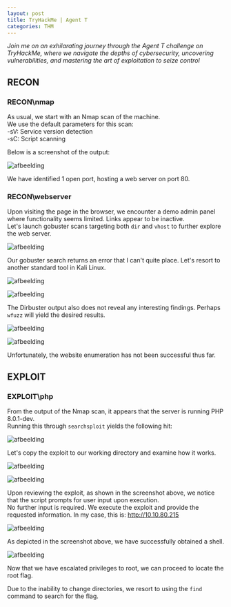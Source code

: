 ```yaml
---
layout: post
title: TryHackMe | Agent T
categories: THM
---
```



_Join me on an exhilarating journey through the Agent T challenge on TryHackMe, where we navigate the depths of cybersecurity, uncovering vulnerabilities, and mastering the art of exploitation to seize control_


## RECON

### RECON\nmap

As usual, we start with an Nmap scan of the machine.\
We use the default parameters for this scan:\
-sV: Service version detection\
-sC: Script scanning

Below is a screenshot of the output:

![afbeelding](https://github.com/PingBackHome/PingBackHome.github.io/assets/115549820/fd562409-c1d0-4c11-9777-795e3c45feba)

We have identified 1 open port, hosting a web server on port 80.

### RECON\webserver

Upon visiting the page in the browser, we encounter a demo admin panel where functionality seems limited. Links appear to be inactive.\
Let's launch gobuster scans targeting both `dir` and `vhost` to further explore the web server.

![afbeelding](https://github.com/PingBackHome/PingBackHome.github.io/assets/115549820/7ebbf4a2-9485-45cc-bf3a-40e983f2e2df)

Our gobuster search returns an error that I can't quite place. Let's resort to another standard tool in Kali Linux.

![afbeelding](https://github.com/PingBackHome/PingBackHome.github.io/assets/115549820/ed24ba62-06fa-4c32-8bca-b09ea37b6359)

![afbeelding](https://github.com/PingBackHome/PingBackHome.github.io/assets/115549820/1a5e8f22-3dd8-4198-a68a-b13168cc5e24)

The Dirbuster output also does not reveal any interesting findings. Perhaps `wfuzz` will yield the desired results.

![afbeelding](https://github.com/PingBackHome/PingBackHome.github.io/assets/115549820/daf1950d-c9f9-48f7-a8d6-dd11d271e3b0)

![afbeelding](https://github.com/PingBackHome/PingBackHome.github.io/assets/115549820/16956600-e4f2-4c24-a66c-ac7c6cfdee6a)

Unfortunately, the website enumeration has not been successful thus far.

## EXPLOIT

### EXPLOIT\php

From the output of the Nmap scan, it appears that the server is running PHP 8.0.1-dev.\
Running this through `searchsploit` yields the following hit:

![afbeelding](https://github.com/PingBackHome/PingBackHome.github.io/assets/115549820/23687ad0-0584-4049-8746-0dff2c632d4c)

Let's copy the exploit to our working directory and examine how it works.

![afbeelding](https://github.com/PingBackHome/PingBackHome.github.io/assets/115549820/05d3da2d-866e-43e5-b908-aaf4f20d4b53)

![afbeelding](https://github.com/PingBackHome/PingBackHome.github.io/assets/115549820/61f6db95-fd05-499a-8ba6-664732d0ab21)

Upon reviewing the exploit, as shown in the screenshot above, we notice that the script prompts for user input upon execution.\
No further input is required.
We execute the exploit and provide the requested information. In my case, this is: http://10.10.80.215

![afbeelding](https://github.com/PingBackHome/PingBackHome.github.io/assets/115549820/1082e592-8ea1-4a2d-99dc-9b9dbb3fcfaf)

As depicted in the screenshot above, we have successfully obtained a shell.

![afbeelding](https://github.com/PingBackHome/PingBackHome.github.io/assets/115549820/1c6b79ef-0f1a-484a-b9e7-5f1106f88d09)

Now that we have escalated privileges to root, we can proceed to locate the root flag.

Due to the inability to change directories, we resort to using the `find` command to search for the flag.


















